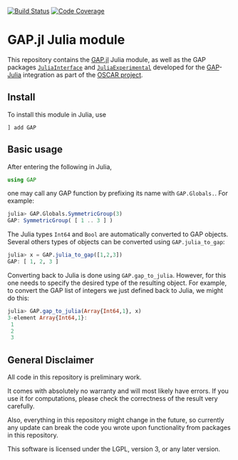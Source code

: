 [![Build Status](https://travis-ci.com/oscar-system/GAP.jl.svg?branch=master)](https://travis-ci.com/oscar-system/GAP.jl)
[![Code Coverage](https://codecov.io/github/oscar-system/GAP.jl/coverage.svg?branch=master&token=)](https://codecov.io/gh/oscar-system/GAP.jl)

# GAP.jl Julia module

This repository contains the [GAP.jl](src/GAP.jl) Julia module, as well as the GAP packages
[`JuliaInterface`](pkg/GAPJulia/JuliaInterface) and [`JuliaExperimental`](pkg/GAPJulia/JuliaExperimental)
developed for the [GAP](https://www.gap-system.org/)-[Julia](https://julialang.org/) integration
as part of the [OSCAR project](https://oscar.computeralgebra.de).

## Install

To install this module in Julia, use
```
] add GAP
```

## Basic usage

After entering the following in Julia,
```julia
using GAP
```
one may call any GAP function by prefixing its name with `GAP.Globals.`. For example:
```julia
julia> GAP.Globals.SymmetricGroup(3)
GAP: SymmetricGroup( [ 1 .. 3 ] )
```
The Julia types `Int64` and `Bool` are automatically converted to GAP objects.
Several others types of objects can be converted using `GAP.julia_to_gap`:
```julia
julia> x = GAP.julia_to_gap([1,2,3])
GAP: [ 1, 2, 3 ]
```
Converting back to Julia is done using `GAP.gap_to_julia`.
However, for this one needs to specify the desired type of the resulting object.
For example, to convert the GAP list of integers we just defined back to Julia, we might do this:
```julia
julia> GAP.gap_to_julia(Array{Int64,1}, x)
3-element Array{Int64,1}:
 1
 2
 3
```

## General Disclaimer

All code in this repository is preliminary work.

It comes with absolutely no warranty and will most likely have errors. If you use it for computations, please check the correctness of the result very carefully.

Also, everything in this repository might change in the future, so currently any update can break the code you wrote upon functionality from packages in this repository.

This software is licensed under the LGPL, version 3, or any later version.
